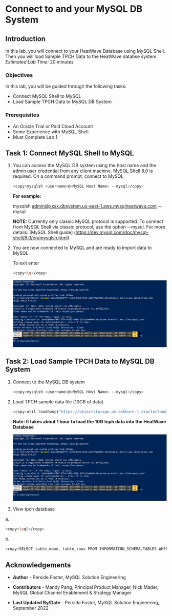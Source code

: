 # Connect to and your MySQL DB System

## Introduction

In this lab, you will connect to your HeatWave Database using MySQL Shell. Then you will load Sample TPCH Data to the  HeatWave databse system.
_Estimated Lab Time:_ 20 minutes

### Objectives

In this lab, you will be guided through the following tasks:

- Connect MySQL Shell to MySQL
- Load Sample TPCH Data to MySQL DB System

### Prerequisites

- An Oracle Trial or Paid Cloud Account
- Some Experience with MySQL Shell
- Must Complete Lab 1

## Task 1: Connect MySQL Shell to MySQL

1. You can access the MySQL DB system using the host name and the admin user
credential from any client machine. MySQL Shell 8.0 is required. On a command
prompt, connect to MySQL

    ```bash
    <copy>mysqlsh <username>@<MySQL Host Name> --mysql</copy>
    ```

    **For example:**

    mysqlsh admin@xxxx.dbsystem.us-east-1.aws.mysqlheatwave.com --mysql

    **NOTE:** Currently only classic MySQL protocol is supported. To connect from
    MySQL Shell via classic protocol, use the option --mysql. For more details:
    [MySQL Shell guide] (<https://dev.mysql.com/doc/mysql-shell/8.0/en/mysqlsh.html>)

2. You are now connected to MySQL and are ready to import data to MySQL.

    To exit enter

    ```bash
    <copy>\q</copy>
    ```

    ![CONNECT](./images/mysqlshellloginexit.png "mysql shell login exit")

## Task 2: Load Sample TPCH Data to MySQL DB System

1. Connect to the MySQL DB system

    ```bash
    <copy>mysqlsh <username>@<MySQL Host Name> --mysql</copy>
    ```

2. Load TPCH sample data file (10GB of data)

     ```bash
    <copy>util.loadDump("https://objectstorage.us-ashburn-1.oraclecloud.com/p/BJkZ0Es0tvt0O_19is3tu2XeYLraZ6NQ2ZqjbFFW0DxjvIrSIkxVRTZC3phsY_eD/n/idazzjlcjqzj/b/tpch_1024/o/tpch_1024/",{progressFile: "progress.json",threads: 16})</copy>
    ```

    **Note: It takes about 1  hour to load the 10G  tcph data  into the HeatWave Database**

    ![CONNECT](./images/mysqlshellloginexit.png "mysql shell login exit")

3. View tpch database

a.

```bash
<copy>\sql</copy>
```

b.

```bash
<copy>SELECT table_name, table_rows FROM INFORMATION_SCHEMA.TABLES WHERE TABLE_SCHEMA = 'tpch';</copy>
```

## Acknowledgements

- **Author** - Perside Foster, MySQL Solution Engineering

- **Contributors** - Mandy Pang, Principal Product Manager,
Nick Mader, MySQL Global Channel Enablement & Strategy Manager
- **Last Updated By/Date** - Perside Foster, MySQL Solution Engineering, September 2022
